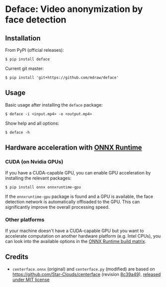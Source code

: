 # Deface: Video anonymization by face detection

## Installation

From PyPI (official releases):

    $ pip install deface

Current git master:

    $ pip install 'git+https://github.com/mdraw/deface'

## Usage

Basic usage after installing the `deface` package:

    $ deface -i <input.mp4> -o <output.mp4>

Show help and all options:

    $ deface -h


## Hardware acceleration with [ONNX Runtime](https://microsoft.github.io/onnxruntime/)

### CUDA (on Nvidia GPUs)

If you have a CUDA-capable GPU, you can enable GPU acceleration by installing the relevant packages:

    $ pip install onnx onnxruntime-gpu

If the `onnxruntime-gpu` package is found and a GPU is available, the face detection network is automatically offloaded to the GPU.
This can significantly improve the overall processing speed.

### Other platforms

If your machine doesn't have a CUDA-capable GPU but you want to accelerate computation on another hardware platform (e.g. Intel CPUs), you can look into the available options in the [ONNX Runtime build matrix](https://microsoft.github.io/onnxruntime/).


## Credits

- `centerface.onnx` (original) and `centerface.py` (modified) are based on https://github.com/Star-Clouds/centerface (revision [8c39a49](https://github.com/Star-Clouds/CenterFace/tree/8c39a497afb78fb2c064eb84bf010c273bb7d3ce)),
  [released under MIT license](https://github.com/Star-Clouds/CenterFace/blob/36afed/LICENSE)
